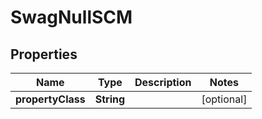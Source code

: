 
# SwagNullSCM

## Properties
Name | Type | Description | Notes
------------ | ------------- | ------------- | -------------
**propertyClass** | **String** |  |  [optional]



